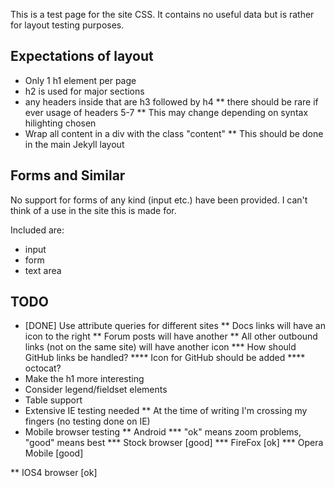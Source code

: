 This is a test page for the site CSS.  It contains no useful data but is rather for layout testing purposes.

Expectations of layout
------------------------

* Only 1 h1 element per page
* h2 is used for major sections
* any headers inside that are h3 followed by h4
** there should be rare if ever usage of headers 5-7
** This may change depending on syntax hilighting chosen
* Wrap all content in a div with the class "content"
** This should be done in the main Jekyll layout

Forms and Similar
-------------------
No support for forms of any kind (input etc.) have been provided.  I can't think of a use in the site this is made for.

Included are:
* input
* form
* text area

TODO
------------------------

* [DONE] Use attribute queries for different sites
** Docs links will have an icon to the right
** Forum posts will have another
** All other outbound links (not on the same site) will have another icon
*** How should GitHub links be handled?
**** Icon for GitHub should be added
**** octocat?
* Make the h1 more interesting
* Consider legend/fieldset elements
* Table support
* Extensive IE testing needed
** At the time of writing I'm crossing my fingers (no testing done on IE)
* Mobile browser testing
** Android
*** "ok" means zoom problems, "good" means best
*** Stock browser [good]
*** FireFox [ok]
*** Opera Mobile [good]

** IOS4 browser [ok]

